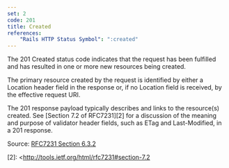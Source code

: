 ```yaml
---
set: 2
code: 201
title: Created
references:
    "Rails HTTP Status Symbol": ":created"
---
```


The 201 Created status code indicates that the request has been fulfilled and
has resulted in one or more new resources being created.

The primary resource
created by the request is identified by either a Location header field in the
response or, if no Location field is received, by the effective request URI.

The 201 response payload typically describes and links to the resource(s)
created. See [Section 7.2 of RFC7231][2] for a discussion of the meaning and
purpose of validator header fields, such as ETag and Last-Modified, in a 201
response.

Source: [RFC7231 Section 6.3.2][1]

[1]: <http://tools.ietf.org/html/rfc7231#section-6.3.2>
[2]: <http://tools.ietf.org/html/rfc7231#section-7.2